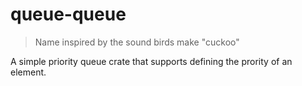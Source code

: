 # queue-queue

> Name inspired by the sound birds make "cuckoo"

A simple priority queue crate that supports defining the prority of an element.